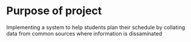 # Purpose of project
Implementing a system to help students plan their schedule by collating data from common sources where information is dissaminated